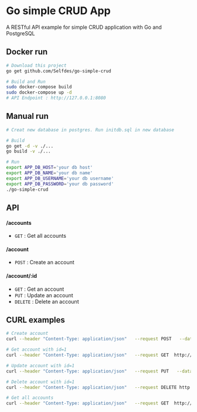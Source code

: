 # Go simple CRUD App
A RESTful API example for simple CRUD application with Go and PostgreSQL

## Docker run
```bash
# Download this project
go get github.com/Selfdes/go-simple-crud
```

```bash
# Build and Run
sudo docker-compose build
sudo docker-compose up -d
# API Endpoint : http://127.0.0.1:8080
```

## Manual run
```bash
# Creat new database in postgres. Run initdb.sql in new database
```

```bash
# Build
go get -d -v ./...
go build -v ./...
```
```bash
# Run
export APP_DB_HOST='your db host'
export APP_DB_NAME='your db name'
export APP_DB_USERNAME='your db username'
export APP_DB_PASSWORD='your db password'
./go-simple-crud
```

## API

#### /accounts
* `GET` : Get all accounts

#### /account
* `POST` : Create an account

#### /account/:id
* `GET` : Get an account
* `PUT` : Update an account
* `DELETE` : Delete an account

## CURL examples
```bash
# Create account
curl --header "Content-Type: application/json"   --request POST   --data '{"name":"testname","email":"test@test.com","api_token":"test_api"}'   http://localhost:8080/account
```
```bash
# Get account with id=1
curl --header "Content-Type: application/json"   --request GET  http://localhost:8080/account/1
```
```bash
# Update account with id=1
curl --header "Content-Type: application/json"   --request PUT   --data '{"name":"testname2","email":"test2@test.com","api_token":"test2_api"}'   http://localhost:8080/account/1
```
```bash
# Delete account with id=1
curl --header "Content-Type: application/json"   --request DELETE http://localhost:8080/account/1
```
```bash
# Get all accounts
curl --header "Content-Type: application/json"   --request GET  http://localhost:8080/accounts
```
